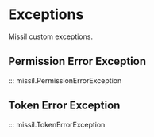 # Exceptions

Missil custom exceptions.

## Permission Error Exception

::: missil.PermissionErrorException

## Token Error Exception

::: missil.TokenErrorException
